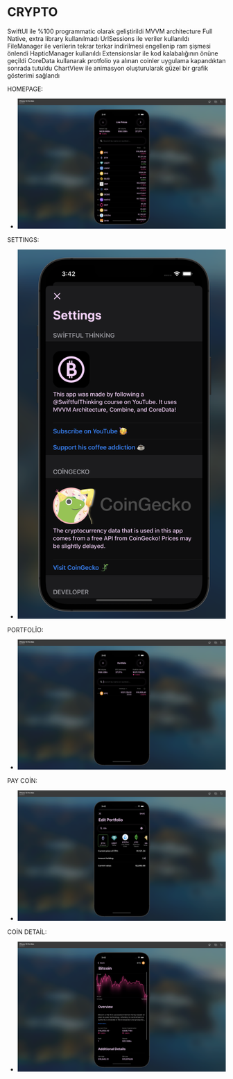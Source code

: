 #  CRYPTO

SwiftUI ile %100 programmatic olarak geliştirildi MVVM architecture Full Native, extra library kullanılmadı UrlSessions ile veriler kullanıldı FileManager ile verilerin tekrar terkar indirilmesi engellenip ram şişmesi önlendi HapticManager kullanıldı Extensionslar ile kod kalabalığının önüne geçildi CoreData kullanarak protfolio ya alınan coinler uygulama kapandıktan sonrada tutuldu ChartView ile animasyon oluşturularak güzel bir grafik gösterimi sağlandı

HOMEPAGE:
* ![Homepage](Photos/homepage.png)

SETTINGS:
* ![Homepage](Photos/settings.png)

PORTFOLİO:
* ![Homepage](Photos/portfolio.png)

PAY COİN:
* ![Homepage](Photos/paycoin.png)

COİN DETAİL:
* ![Homepage](Photos/coindetail.png)

